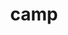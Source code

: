 ---
title: "camp"
layout: cache
categories: [package, develop-2024-05-19]
meta: {"versions": ["0.2.3", "2023.06.0", "2024.02.0"], "compilers": ["cce@=15.0.1", "gcc@=10.3.0", "gcc@=11.1.0", "gcc@=11.4.0", "gcc@=7.3.1", "gcc@=7.5.0", "gcc@=9.4.0", "oneapi@=2024.0.0"], "oss": ["amzn2", "rhel8", "sle_hpc15", "ubuntu18.04", "ubuntu20.04", "ubuntu22.04"], "platforms": ["linux"], "targets": ["aarch64", "neoverse_n1", "neoverse_v1", "neoverse_v2", "ppc64le", "x86_64_v3", "x86_64_v4", "zen4"], "stacks": ["aws-isc", "aws-isc-aarch64", "data-vis-sdk", "e4s", "e4s-cray-rhel", "e4s-cray-sles", "e4s-neoverse-v2", "e4s-neoverse_v1", "e4s-oneapi", "e4s-power", "e4s-rocm-external", "radiuss", "radiuss-aws", "radiuss-aws-aarch64", "root"], "num_specs": 42, "num_specs_by_stack": {"root": 42, "radiuss-aws-aarch64": 4, "aws-isc-aarch64": 2, "aws-isc": 1, "radiuss-aws": 3, "e4s-cray-rhel": 1, "data-vis-sdk": 2, "e4s-power": 5, "e4s-cray-sles": 1, "radiuss": 3, "e4s-neoverse_v1": 6, "e4s-neoverse-v2": 6, "e4s": 3, "e4s-rocm-external": 4, "e4s-oneapi": 3}}
spec_details: [{"hash": "eo2ab6lsfk3wshlq5fekxva76vnylkto", "compiler": "gcc@=7.3.1", "versions": ["2023.06.0"], "os": "amzn2", "platform": "linux", "target": "aarch64", "variants": ["build_system=cmake", "build_type=Release", "~cuda", "generator=make", "~ipo", "+openmp", "~rocm", "~tests"], "stacks": ["root", "radiuss-aws-aarch64"], "size": "-", "tarball": "https://binaries.spack.io/releases/develop-2024-05-19/build_cache/linux-amzn2-aarch64/gcc-7.3.1/camp-2023.06.0/linux-amzn2-aarch64-gcc-7.3.1-camp-2023.06.0-eo2ab6lsfk3wshlq5fekxva76vnylkto.spack"}, {"hash": "5a3jmcusfaafdksbwi3cgxxeddqtghyr", "compiler": "gcc@=7.3.1", "versions": ["2024.02.0"], "os": "amzn2", "platform": "linux", "target": "aarch64", "variants": ["build_system=cmake", "build_type=Release", "~cuda", "generator=make", "~ipo", "~openmp", "~rocm", "~tests"], "stacks": ["root", "aws-isc-aarch64", "radiuss-aws-aarch64"], "size": "-", "tarball": "https://binaries.spack.io/releases/develop-2024-05-19/build_cache/linux-amzn2-aarch64/gcc-7.3.1/camp-2024.02.0/linux-amzn2-aarch64-gcc-7.3.1-camp-2024.02.0-5a3jmcusfaafdksbwi3cgxxeddqtghyr.spack"}, {"hash": "66nqoeyv64kczrdiz4zddyq6xx5htlfc", "compiler": "gcc@=7.3.1", "versions": ["2024.02.0"], "os": "amzn2", "platform": "linux", "target": "neoverse_n1", "variants": ["build_system=cmake", "build_type=Release", "~cuda", "generator=make", "~ipo", "~openmp", "~rocm", "~tests"], "stacks": ["root", "aws-isc-aarch64", "radiuss-aws-aarch64"], "size": "-", "tarball": "https://binaries.spack.io/releases/develop-2024-05-19/build_cache/linux-amzn2-neoverse_n1/gcc-7.3.1/camp-2024.02.0/linux-amzn2-neoverse_n1-gcc-7.3.1-camp-2024.02.0-66nqoeyv64kczrdiz4zddyq6xx5htlfc.spack"}, {"hash": "zyn7zgckjumon7odxlrbywnjuxs7snby", "compiler": "gcc@=7.3.1", "versions": ["2023.06.0"], "os": "amzn2", "platform": "linux", "target": "neoverse_n1", "variants": ["build_system=cmake", "build_type=Release", "~cuda", "generator=make", "~ipo", "+openmp", "~rocm", "~tests"], "stacks": ["root", "radiuss-aws-aarch64"], "size": "-", "tarball": "https://binaries.spack.io/releases/develop-2024-05-19/build_cache/linux-amzn2-neoverse_n1/gcc-7.3.1/camp-2023.06.0/linux-amzn2-neoverse_n1-gcc-7.3.1-camp-2023.06.0-zyn7zgckjumon7odxlrbywnjuxs7snby.spack"}, {"hash": "bp4rhwrthcvzwmnwpldkxemblxy267ny", "compiler": "gcc@=7.3.1", "versions": ["2024.02.0"], "os": "amzn2", "platform": "linux", "target": "x86_64_v3", "variants": ["build_system=cmake", "build_type=Release", "+cuda", "cuda_arch=70", "generator=make", "~ipo", "~openmp", "~rocm", "~tests"], "stacks": ["aws-isc", "root"], "size": "-", "tarball": "https://binaries.spack.io/releases/develop-2024-05-19/build_cache/linux-amzn2-x86_64_v3/gcc-7.3.1/camp-2024.02.0/linux-amzn2-x86_64_v3-gcc-7.3.1-camp-2024.02.0-bp4rhwrthcvzwmnwpldkxemblxy267ny.spack"}, {"hash": "zq5u6rjaomtmgovgsax5gbabizn22rxl", "compiler": "gcc@=7.3.1", "versions": ["2023.06.0"], "os": "amzn2", "platform": "linux", "target": "x86_64_v3", "variants": ["build_system=cmake", "build_type=Release", "~cuda", "generator=make", "~ipo", "+openmp", "~rocm", "~tests"], "stacks": ["radiuss-aws", "root"], "size": "-", "tarball": "https://binaries.spack.io/releases/develop-2024-05-19/build_cache/linux-amzn2-x86_64_v3/gcc-7.3.1/camp-2023.06.0/linux-amzn2-x86_64_v3-gcc-7.3.1-camp-2023.06.0-zq5u6rjaomtmgovgsax5gbabizn22rxl.spack"}, {"hash": "46ddjlebsqwhnl5rsdapraoafm6njgik", "compiler": "gcc@=7.3.1", "versions": ["2024.02.0"], "os": "amzn2", "platform": "linux", "target": "x86_64_v3", "variants": ["build_system=cmake", "build_type=Release", "~cuda", "generator=make", "~ipo", "~openmp", "~rocm", "~tests"], "stacks": ["radiuss-aws", "root"], "size": "-", "tarball": "https://binaries.spack.io/releases/develop-2024-05-19/build_cache/linux-amzn2-x86_64_v3/gcc-7.3.1/camp-2024.02.0/linux-amzn2-x86_64_v3-gcc-7.3.1-camp-2024.02.0-46ddjlebsqwhnl5rsdapraoafm6njgik.spack"}, {"hash": "u2kjqxge6tbnqdbolqyhtbfkconmynfl", "compiler": "gcc@=7.3.1", "versions": ["2024.02.0"], "os": "amzn2", "platform": "linux", "target": "x86_64_v3", "variants": ["build_system=cmake", "build_type=Release", "+cuda", "cuda_arch=70", "generator=make", "~ipo", "~openmp", "~rocm", "~tests"], "stacks": ["radiuss-aws", "root"], "size": "-", "tarball": "https://binaries.spack.io/releases/develop-2024-05-19/build_cache/linux-amzn2-x86_64_v3/gcc-7.3.1/camp-2024.02.0/linux-amzn2-x86_64_v3-gcc-7.3.1-camp-2024.02.0-u2kjqxge6tbnqdbolqyhtbfkconmynfl.spack"}, {"hash": "7s2dkoktuqa2473tounwkybh6iiziz5c", "compiler": "cce@=15.0.1", "versions": ["2024.02.0"], "os": "rhel8", "platform": "linux", "target": "zen4", "variants": ["build_system=cmake", "build_type=Release", "~cuda", "generator=make", "~ipo", "~openmp", "~rocm", "~tests"], "stacks": ["e4s-cray-rhel", "root"], "size": "-", "tarball": "https://binaries.spack.io/releases/develop-2024-05-19/build_cache/linux-rhel8-zen4/cce-15.0.1/camp-2024.02.0/linux-rhel8-zen4-cce-15.0.1-camp-2024.02.0-7s2dkoktuqa2473tounwkybh6iiziz5c.spack"}, {"hash": "qhykensmk5y272fqtjy5w3s5rhcjkvyp", "compiler": "gcc@=11.1.0", "versions": ["0.2.3"], "os": "ubuntu20.04", "platform": "linux", "target": "x86_64_v3", "variants": ["build_system=cmake", "build_type=Release", "~cuda", "generator=make", "~ipo", "+openmp", "patches=cb9e25b", "~rocm", "~tests"], "stacks": ["data-vis-sdk", "root"], "size": "-", "tarball": "https://binaries.spack.io/releases/develop-2024-05-19/build_cache/linux-ubuntu20.04-x86_64_v3/gcc-11.1.0/camp-0.2.3/linux-ubuntu20.04-x86_64_v3-gcc-11.1.0-camp-0.2.3-qhykensmk5y272fqtjy5w3s5rhcjkvyp.spack"}, {"hash": "7y766pjxyjp2nhfhpumcuh6ks53kgsnh", "compiler": "gcc@=11.1.0", "versions": ["0.2.3"], "os": "ubuntu20.04", "platform": "linux", "target": "x86_64_v3", "variants": ["build_system=cmake", "build_type=Release", "~cuda", "generator=make", "~ipo", "+openmp", "patches=cb9e25b", "~rocm", "~tests"], "stacks": ["data-vis-sdk", "root"], "size": "-", "tarball": "https://binaries.spack.io/releases/develop-2024-05-19/build_cache/linux-ubuntu20.04-x86_64_v3/gcc-11.1.0/camp-0.2.3/linux-ubuntu20.04-x86_64_v3-gcc-11.1.0-camp-0.2.3-7y766pjxyjp2nhfhpumcuh6ks53kgsnh.spack"}, {"hash": "5ll4xeeiksdmyzmvvsdlqskagd7t2c7e", "compiler": "gcc@=9.4.0", "versions": ["2023.06.0"], "os": "ubuntu20.04", "platform": "linux", "target": "ppc64le", "variants": ["build_system=cmake", "build_type=Release", "~cuda", "generator=make", "~ipo", "+openmp", "~rocm", "~tests"], "stacks": ["root", "e4s-power"], "size": "-", "tarball": "https://binaries.spack.io/releases/develop-2024-05-19/build_cache/linux-ubuntu20.04-ppc64le/gcc-9.4.0/camp-2023.06.0/linux-ubuntu20.04-ppc64le-gcc-9.4.0-camp-2023.06.0-5ll4xeeiksdmyzmvvsdlqskagd7t2c7e.spack"}, {"hash": "rsb64t7xw5jaw45keenhnfqnns4wsjda", "compiler": "gcc@=9.4.0", "versions": ["2024.02.0"], "os": "ubuntu20.04", "platform": "linux", "target": "ppc64le", "variants": ["build_system=cmake", "build_type=Release", "~cuda", "generator=make", "~ipo", "+openmp", "~rocm", "~tests"], "stacks": ["root", "e4s-power"], "size": "-", "tarball": "https://binaries.spack.io/releases/develop-2024-05-19/build_cache/linux-ubuntu20.04-ppc64le/gcc-9.4.0/camp-2024.02.0/linux-ubuntu20.04-ppc64le-gcc-9.4.0-camp-2024.02.0-rsb64t7xw5jaw45keenhnfqnns4wsjda.spack"}, {"hash": "xgcczrmf2wyb33xcocl7clfwza35uznm", "compiler": "gcc@=10.3.0", "versions": ["2024.02.0"], "os": "sle_hpc15", "platform": "linux", "target": "x86_64_v4", "variants": ["build_system=cmake", "build_type=Release", "~cuda", "generator=make", "~ipo", "~openmp", "~rocm", "~tests"], "stacks": ["root", "e4s-cray-sles"], "size": "-", "tarball": "https://binaries.spack.io/releases/develop-2024-05-19/build_cache/linux-sle_hpc15-x86_64_v4/gcc-10.3.0/camp-2024.02.0/linux-sle_hpc15-x86_64_v4-gcc-10.3.0-camp-2024.02.0-xgcczrmf2wyb33xcocl7clfwza35uznm.spack"}, {"hash": "up4qoomfn5mskfczwy4j2xrns3b6d2dx", "compiler": "gcc@=7.5.0", "versions": ["2024.02.0"], "os": "ubuntu18.04", "platform": "linux", "target": "x86_64_v3", "variants": ["build_system=cmake", "build_type=Release", "~cuda", "generator=make", "~ipo", "+openmp", "~rocm", "~tests"], "stacks": ["radiuss", "root"], "size": "-", "tarball": "https://binaries.spack.io/releases/develop-2024-05-19/build_cache/linux-ubuntu18.04-x86_64_v3/gcc-7.5.0/camp-2024.02.0/linux-ubuntu18.04-x86_64_v3-gcc-7.5.0-camp-2024.02.0-up4qoomfn5mskfczwy4j2xrns3b6d2dx.spack"}, {"hash": "knpx4g4lliwnebayqg5slqyfwasbrvg6", "compiler": "gcc@=7.5.0", "versions": ["2023.06.0"], "os": "ubuntu18.04", "platform": "linux", "target": "x86_64_v3", "variants": ["build_system=cmake", "build_type=Release", "~cuda", "generator=make", "~ipo", "+openmp", "~rocm", "~tests"], "stacks": ["radiuss", "root"], "size": "-", "tarball": "https://binaries.spack.io/releases/develop-2024-05-19/build_cache/linux-ubuntu18.04-x86_64_v3/gcc-7.5.0/camp-2023.06.0/linux-ubuntu18.04-x86_64_v3-gcc-7.5.0-camp-2023.06.0-knpx4g4lliwnebayqg5slqyfwasbrvg6.spack"}, {"hash": "cwdrab3yqvoo6ab6jhg2jztzyrapzed3", "compiler": "gcc@=7.5.0", "versions": ["2024.02.0"], "os": "ubuntu18.04", "platform": "linux", "target": "x86_64_v3", "variants": ["build_system=cmake", "build_type=Release", "~cuda", "generator=make", "~ipo", "~openmp", "~rocm", "~tests"], "stacks": ["radiuss", "root"], "size": "-", "tarball": "https://binaries.spack.io/releases/develop-2024-05-19/build_cache/linux-ubuntu18.04-x86_64_v3/gcc-7.5.0/camp-2024.02.0/linux-ubuntu18.04-x86_64_v3-gcc-7.5.0-camp-2024.02.0-cwdrab3yqvoo6ab6jhg2jztzyrapzed3.spack"}, {"hash": "zgilpaxupmswu7v3phjjqsbpgb4766ux", "compiler": "gcc@=9.4.0", "versions": ["0.2.3"], "os": "ubuntu20.04", "platform": "linux", "target": "ppc64le", "variants": ["build_system=cmake", "build_type=Release", "+cuda", "cuda_arch=70", "generator=make", "~ipo", "~openmp", "patches=cb9e25b", "~rocm", "~tests"], "stacks": ["root", "e4s-power"], "size": "-", "tarball": "https://binaries.spack.io/releases/develop-2024-05-19/build_cache/linux-ubuntu20.04-ppc64le/gcc-9.4.0/camp-0.2.3/linux-ubuntu20.04-ppc64le-gcc-9.4.0-camp-0.2.3-zgilpaxupmswu7v3phjjqsbpgb4766ux.spack"}, {"hash": "hs46v6fcebdggtixbeny5wixfr3lt4fk", "compiler": "gcc@=9.4.0", "versions": ["2024.02.0"], "os": "ubuntu20.04", "platform": "linux", "target": "ppc64le", "variants": ["build_system=cmake", "build_type=Release", "+cuda", "cuda_arch=70", "generator=make", "~ipo", "~openmp", "~rocm", "~tests"], "stacks": ["root", "e4s-power"], "size": "-", "tarball": "https://binaries.spack.io/releases/develop-2024-05-19/build_cache/linux-ubuntu20.04-ppc64le/gcc-9.4.0/camp-2024.02.0/linux-ubuntu20.04-ppc64le-gcc-9.4.0-camp-2024.02.0-hs46v6fcebdggtixbeny5wixfr3lt4fk.spack"}, {"hash": "dsppoky2vs44kylcpnblqqrr2zhu6w42", "compiler": "gcc@=9.4.0", "versions": ["2024.02.0"], "os": "ubuntu20.04", "platform": "linux", "target": "ppc64le", "variants": ["build_system=cmake", "build_type=Release", "~cuda", "generator=make", "~ipo", "~openmp", "~rocm", "~tests"], "stacks": ["root", "e4s-power"], "size": "-", "tarball": "https://binaries.spack.io/releases/develop-2024-05-19/build_cache/linux-ubuntu20.04-ppc64le/gcc-9.4.0/camp-2024.02.0/linux-ubuntu20.04-ppc64le-gcc-9.4.0-camp-2024.02.0-dsppoky2vs44kylcpnblqqrr2zhu6w42.spack"}, {"hash": "b3zvugjsbfox7qcik6ivxuqsdatic6kx", "compiler": "gcc@=11.4.0", "versions": ["2023.06.0"], "os": "ubuntu22.04", "platform": "linux", "target": "neoverse_v1", "variants": ["build_system=cmake", "build_type=Release", "~cuda", "generator=make", "~ipo", "+openmp", "~rocm", "~tests"], "stacks": ["e4s-neoverse_v1", "root"], "size": "-", "tarball": "https://binaries.spack.io/releases/develop-2024-05-19/build_cache/linux-ubuntu22.04-neoverse_v1/gcc-11.4.0/camp-2023.06.0/linux-ubuntu22.04-neoverse_v1-gcc-11.4.0-camp-2023.06.0-b3zvugjsbfox7qcik6ivxuqsdatic6kx.spack"}, {"hash": "4snydqvjnyazvmfjs7wi4wsn5g66csg5", "compiler": "gcc@=11.4.0", "versions": ["2024.02.0"], "os": "ubuntu22.04", "platform": "linux", "target": "neoverse_v1", "variants": ["build_system=cmake", "build_type=Release", "~cuda", "generator=make", "~ipo", "~openmp", "~rocm", "~tests"], "stacks": ["e4s-neoverse_v1", "root"], "size": "-", "tarball": "https://binaries.spack.io/releases/develop-2024-05-19/build_cache/linux-ubuntu22.04-neoverse_v1/gcc-11.4.0/camp-2024.02.0/linux-ubuntu22.04-neoverse_v1-gcc-11.4.0-camp-2024.02.0-4snydqvjnyazvmfjs7wi4wsn5g66csg5.spack"}, {"hash": "fixsiucnwpm34xwatw24njkf756yn4yc", "compiler": "gcc@=11.4.0", "versions": ["2024.02.0"], "os": "ubuntu22.04", "platform": "linux", "target": "neoverse_v1", "variants": ["build_system=cmake", "build_type=Release", "+cuda", "cuda_arch=80", "generator=make", "~ipo", "~openmp", "~rocm", "~tests"], "stacks": ["e4s-neoverse_v1", "root"], "size": "-", "tarball": "https://binaries.spack.io/releases/develop-2024-05-19/build_cache/linux-ubuntu22.04-neoverse_v1/gcc-11.4.0/camp-2024.02.0/linux-ubuntu22.04-neoverse_v1-gcc-11.4.0-camp-2024.02.0-fixsiucnwpm34xwatw24njkf756yn4yc.spack"}, {"hash": "alrofftydkf2xadfdvmno4usbzqxjcvu", "compiler": "gcc@=11.4.0", "versions": ["2024.02.0"], "os": "ubuntu22.04", "platform": "linux", "target": "neoverse_v1", "variants": ["build_system=cmake", "build_type=Release", "+cuda", "cuda_arch=75", "generator=make", "~ipo", "~openmp", "~rocm", "~tests"], "stacks": ["e4s-neoverse_v1", "root"], "size": "-", "tarball": "https://binaries.spack.io/releases/develop-2024-05-19/build_cache/linux-ubuntu22.04-neoverse_v1/gcc-11.4.0/camp-2024.02.0/linux-ubuntu22.04-neoverse_v1-gcc-11.4.0-camp-2024.02.0-alrofftydkf2xadfdvmno4usbzqxjcvu.spack"}, {"hash": "jdsxs3rafowhxkv4fpqc6xjx3jjkln5e", "compiler": "gcc@=11.4.0", "versions": ["2024.02.0"], "os": "ubuntu22.04", "platform": "linux", "target": "neoverse_v1", "variants": ["build_system=cmake", "build_type=Release", "~cuda", "generator=make", "~ipo", "+openmp", "~rocm", "~tests"], "stacks": ["e4s-neoverse_v1", "root"], "size": "-", "tarball": "https://binaries.spack.io/releases/develop-2024-05-19/build_cache/linux-ubuntu22.04-neoverse_v1/gcc-11.4.0/camp-2024.02.0/linux-ubuntu22.04-neoverse_v1-gcc-11.4.0-camp-2024.02.0-jdsxs3rafowhxkv4fpqc6xjx3jjkln5e.spack"}, {"hash": "wgr22ws5jjimxy3ozac3amuspq2azu7w", "compiler": "gcc@=11.4.0", "versions": ["2024.02.0"], "os": "ubuntu22.04", "platform": "linux", "target": "neoverse_v1", "variants": ["build_system=cmake", "build_type=Release", "+cuda", "cuda_arch=90", "generator=make", "~ipo", "~openmp", "~rocm", "~tests"], "stacks": ["e4s-neoverse_v1", "root"], "size": "-", "tarball": "https://binaries.spack.io/releases/develop-2024-05-19/build_cache/linux-ubuntu22.04-neoverse_v1/gcc-11.4.0/camp-2024.02.0/linux-ubuntu22.04-neoverse_v1-gcc-11.4.0-camp-2024.02.0-wgr22ws5jjimxy3ozac3amuspq2azu7w.spack"}, {"hash": "lq2z5v2ihuxvx4tbujemltvzj6jgxjl2", "compiler": "gcc@=11.4.0", "versions": ["2024.02.0"], "os": "ubuntu22.04", "platform": "linux", "target": "neoverse_v2", "variants": ["build_system=cmake", "build_type=Release", "~cuda", "generator=make", "~ipo", "+openmp", "~rocm", "~tests"], "stacks": ["e4s-neoverse-v2", "root"], "size": "-", "tarball": "https://binaries.spack.io/releases/develop-2024-05-19/build_cache/linux-ubuntu22.04-neoverse_v2/gcc-11.4.0/camp-2024.02.0/linux-ubuntu22.04-neoverse_v2-gcc-11.4.0-camp-2024.02.0-lq2z5v2ihuxvx4tbujemltvzj6jgxjl2.spack"}, {"hash": "rocmoeh2qn2iqabvnsn3536557hefavb", "compiler": "gcc@=11.4.0", "versions": ["2023.06.0"], "os": "ubuntu22.04", "platform": "linux", "target": "neoverse_v2", "variants": ["build_system=cmake", "build_type=Release", "~cuda", "generator=make", "~ipo", "+openmp", "~rocm", "~tests"], "stacks": ["e4s-neoverse-v2", "root"], "size": "-", "tarball": "https://binaries.spack.io/releases/develop-2024-05-19/build_cache/linux-ubuntu22.04-neoverse_v2/gcc-11.4.0/camp-2023.06.0/linux-ubuntu22.04-neoverse_v2-gcc-11.4.0-camp-2023.06.0-rocmoeh2qn2iqabvnsn3536557hefavb.spack"}, {"hash": "v6ebvqdb3fj7ukoq3bj7glomcobfb72w", "compiler": "gcc@=11.4.0", "versions": ["2024.02.0"], "os": "ubuntu22.04", "platform": "linux", "target": "neoverse_v2", "variants": ["build_system=cmake", "build_type=Release", "~cuda", "generator=make", "~ipo", "~openmp", "~rocm", "~tests"], "stacks": ["e4s-neoverse-v2", "root"], "size": "-", "tarball": "https://binaries.spack.io/releases/develop-2024-05-19/build_cache/linux-ubuntu22.04-neoverse_v2/gcc-11.4.0/camp-2024.02.0/linux-ubuntu22.04-neoverse_v2-gcc-11.4.0-camp-2024.02.0-v6ebvqdb3fj7ukoq3bj7glomcobfb72w.spack"}, {"hash": "x4ohi3rnm2ljfni7ch3jldjt4e62jc7q", "compiler": "gcc@=11.4.0", "versions": ["2024.02.0"], "os": "ubuntu22.04", "platform": "linux", "target": "neoverse_v2", "variants": ["build_system=cmake", "build_type=Release", "+cuda", "cuda_arch=80", "generator=make", "~ipo", "~openmp", "~rocm", "~tests"], "stacks": ["e4s-neoverse-v2", "root"], "size": "-", "tarball": "https://binaries.spack.io/releases/develop-2024-05-19/build_cache/linux-ubuntu22.04-neoverse_v2/gcc-11.4.0/camp-2024.02.0/linux-ubuntu22.04-neoverse_v2-gcc-11.4.0-camp-2024.02.0-x4ohi3rnm2ljfni7ch3jldjt4e62jc7q.spack"}, {"hash": "zrklqiw2rqdleppd6elvk4kvqgcgsw7k", "compiler": "gcc@=11.4.0", "versions": ["2024.02.0"], "os": "ubuntu22.04", "platform": "linux", "target": "neoverse_v2", "variants": ["build_system=cmake", "build_type=Release", "+cuda", "cuda_arch=90", "generator=make", "~ipo", "~openmp", "~rocm", "~tests"], "stacks": ["e4s-neoverse-v2", "root"], "size": "-", "tarball": "https://binaries.spack.io/releases/develop-2024-05-19/build_cache/linux-ubuntu22.04-neoverse_v2/gcc-11.4.0/camp-2024.02.0/linux-ubuntu22.04-neoverse_v2-gcc-11.4.0-camp-2024.02.0-zrklqiw2rqdleppd6elvk4kvqgcgsw7k.spack"}, {"hash": "3fympjtsbosubpean6g6h42ujyipkqqk", "compiler": "gcc@=11.4.0", "versions": ["2024.02.0"], "os": "ubuntu22.04", "platform": "linux", "target": "neoverse_v2", "variants": ["build_system=cmake", "build_type=Release", "+cuda", "cuda_arch=75", "generator=make", "~ipo", "~openmp", "~rocm", "~tests"], "stacks": ["e4s-neoverse-v2", "root"], "size": "-", "tarball": "https://binaries.spack.io/releases/develop-2024-05-19/build_cache/linux-ubuntu22.04-neoverse_v2/gcc-11.4.0/camp-2024.02.0/linux-ubuntu22.04-neoverse_v2-gcc-11.4.0-camp-2024.02.0-3fympjtsbosubpean6g6h42ujyipkqqk.spack"}, {"hash": "oaqxkjvzp7ggy4nxgp4n4pcjudx3vaqi", "compiler": "gcc@=11.4.0", "versions": ["2023.06.0"], "os": "ubuntu22.04", "platform": "linux", "target": "x86_64_v3", "variants": ["build_system=cmake", "build_type=Release", "~cuda", "generator=make", "~ipo", "+openmp", "~rocm", "~tests"], "stacks": ["root", "e4s"], "size": "-", "tarball": "https://binaries.spack.io/releases/develop-2024-05-19/build_cache/linux-ubuntu22.04-x86_64_v3/gcc-11.4.0/camp-2023.06.0/linux-ubuntu22.04-x86_64_v3-gcc-11.4.0-camp-2023.06.0-oaqxkjvzp7ggy4nxgp4n4pcjudx3vaqi.spack"}, {"hash": "xblsx4ki4wilxf46wzkn2mxmnfn2zey3", "compiler": "gcc@=11.4.0", "versions": ["2024.02.0"], "os": "ubuntu22.04", "platform": "linux", "target": "x86_64_v3", "variants": ["build_system=cmake", "build_type=Release", "~cuda", "generator=make", "~ipo", "+openmp", "~rocm", "~tests"], "stacks": ["root", "e4s"], "size": "-", "tarball": "https://binaries.spack.io/releases/develop-2024-05-19/build_cache/linux-ubuntu22.04-x86_64_v3/gcc-11.4.0/camp-2024.02.0/linux-ubuntu22.04-x86_64_v3-gcc-11.4.0-camp-2024.02.0-xblsx4ki4wilxf46wzkn2mxmnfn2zey3.spack"}, {"hash": "od44umhv56mbu76xwh7tin5iqdz5nqju", "compiler": "gcc@=11.4.0", "versions": ["0.2.3"], "os": "ubuntu22.04", "platform": "linux", "target": "x86_64_v3", "variants": ["amdgpu_target=gfx90a", "build_system=cmake", "build_type=Release", "~cuda", "generator=make", "~ipo", "~openmp", "patches=cb9e25b", "+rocm", "~tests"], "stacks": ["e4s-rocm-external", "root"], "size": "-", "tarball": "https://binaries.spack.io/releases/develop-2024-05-19/build_cache/linux-ubuntu22.04-x86_64_v3/gcc-11.4.0/camp-0.2.3/linux-ubuntu22.04-x86_64_v3-gcc-11.4.0-camp-0.2.3-od44umhv56mbu76xwh7tin5iqdz5nqju.spack"}, {"hash": "ii2vfxoyjxwbq3zxod55ft7v4pmzft4x", "compiler": "gcc@=11.4.0", "versions": ["0.2.3"], "os": "ubuntu22.04", "platform": "linux", "target": "x86_64_v3", "variants": ["amdgpu_target=gfx908", "build_system=cmake", "build_type=Release", "~cuda", "generator=make", "~ipo", "~openmp", "patches=cb9e25b", "+rocm", "~tests"], "stacks": ["e4s-rocm-external", "root"], "size": "-", "tarball": "https://binaries.spack.io/releases/develop-2024-05-19/build_cache/linux-ubuntu22.04-x86_64_v3/gcc-11.4.0/camp-0.2.3/linux-ubuntu22.04-x86_64_v3-gcc-11.4.0-camp-0.2.3-ii2vfxoyjxwbq3zxod55ft7v4pmzft4x.spack"}, {"hash": "o7rns6bu556eg2ormalpdpot3l6i47ru", "compiler": "gcc@=11.4.0", "versions": ["2024.02.0"], "os": "ubuntu22.04", "platform": "linux", "target": "x86_64_v3", "variants": ["amdgpu_target=gfx908", "build_system=cmake", "build_type=Release", "~cuda", "generator=make", "~ipo", "~openmp", "+rocm", "~tests"], "stacks": ["e4s-rocm-external", "root"], "size": "-", "tarball": "https://binaries.spack.io/releases/develop-2024-05-19/build_cache/linux-ubuntu22.04-x86_64_v3/gcc-11.4.0/camp-2024.02.0/linux-ubuntu22.04-x86_64_v3-gcc-11.4.0-camp-2024.02.0-o7rns6bu556eg2ormalpdpot3l6i47ru.spack"}, {"hash": "ylgyud76fqtufdfnyjk3cnrk3q3nfjv2", "compiler": "gcc@=11.4.0", "versions": ["2024.02.0"], "os": "ubuntu22.04", "platform": "linux", "target": "x86_64_v3", "variants": ["build_system=cmake", "build_type=Release", "~cuda", "generator=make", "~ipo", "~openmp", "~rocm", "~tests"], "stacks": ["root", "e4s"], "size": "-", "tarball": "https://binaries.spack.io/releases/develop-2024-05-19/build_cache/linux-ubuntu22.04-x86_64_v3/gcc-11.4.0/camp-2024.02.0/linux-ubuntu22.04-x86_64_v3-gcc-11.4.0-camp-2024.02.0-ylgyud76fqtufdfnyjk3cnrk3q3nfjv2.spack"}, {"hash": "vj3n2gmzftep2nqriiotql7vvmht2nyq", "compiler": "gcc@=11.4.0", "versions": ["2024.02.0"], "os": "ubuntu22.04", "platform": "linux", "target": "x86_64_v3", "variants": ["amdgpu_target=gfx90a", "build_system=cmake", "build_type=Release", "~cuda", "generator=make", "~ipo", "~openmp", "+rocm", "~tests"], "stacks": ["e4s-rocm-external", "root"], "size": "-", "tarball": "https://binaries.spack.io/releases/develop-2024-05-19/build_cache/linux-ubuntu22.04-x86_64_v3/gcc-11.4.0/camp-2024.02.0/linux-ubuntu22.04-x86_64_v3-gcc-11.4.0-camp-2024.02.0-vj3n2gmzftep2nqriiotql7vvmht2nyq.spack"}, {"hash": "6qp5lvyptilvp424s5uarr7jf6xdxirt", "compiler": "oneapi@=2024.0.0", "versions": ["2024.02.0"], "os": "ubuntu22.04", "platform": "linux", "target": "x86_64_v3", "variants": ["build_system=cmake", "build_type=Release", "~cuda", "generator=make", "~ipo", "+openmp", "~rocm", "~tests"], "stacks": ["e4s-oneapi", "root"], "size": "-", "tarball": "https://binaries.spack.io/releases/develop-2024-05-19/build_cache/linux-ubuntu22.04-x86_64_v3/oneapi-2024.0.0/camp-2024.02.0/linux-ubuntu22.04-x86_64_v3-oneapi-2024.0.0-camp-2024.02.0-6qp5lvyptilvp424s5uarr7jf6xdxirt.spack"}, {"hash": "u2nnywfennwh4esnwfluxcdkhioc4skq", "compiler": "oneapi@=2024.0.0", "versions": ["2023.06.0"], "os": "ubuntu22.04", "platform": "linux", "target": "x86_64_v3", "variants": ["build_system=cmake", "build_type=Release", "~cuda", "generator=make", "~ipo", "+openmp", "~rocm", "~tests"], "stacks": ["e4s-oneapi", "root"], "size": "-", "tarball": "https://binaries.spack.io/releases/develop-2024-05-19/build_cache/linux-ubuntu22.04-x86_64_v3/oneapi-2024.0.0/camp-2023.06.0/linux-ubuntu22.04-x86_64_v3-oneapi-2024.0.0-camp-2023.06.0-u2nnywfennwh4esnwfluxcdkhioc4skq.spack"}, {"hash": "6lprfgynvvyztowo42ufvnte2r3ox7bo", "compiler": "oneapi@=2024.0.0", "versions": ["2024.02.0"], "os": "ubuntu22.04", "platform": "linux", "target": "x86_64_v3", "variants": ["build_system=cmake", "build_type=Release", "~cuda", "generator=make", "~ipo", "~openmp", "~rocm", "~tests"], "stacks": ["e4s-oneapi", "root"], "size": "-", "tarball": "https://binaries.spack.io/releases/develop-2024-05-19/build_cache/linux-ubuntu22.04-x86_64_v3/oneapi-2024.0.0/camp-2024.02.0/linux-ubuntu22.04-x86_64_v3-oneapi-2024.0.0-camp-2024.02.0-6lprfgynvvyztowo42ufvnte2r3ox7bo.spack"}]
---